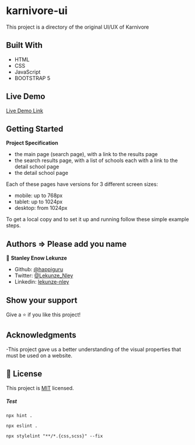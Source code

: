 # karnivore-ui
This project is a directory of the original UI/UX of Karnivore 


<!-- ![screenshot](app_screenshot.png) -->


## Built With

- HTML
- CSS
- JavaScript
- BOOTSTRAP 5


## Live Demo

[Live Demo Link]()


## Getting Started

**Project Specification**

- the main page (search page), with a link to the results page
- the search results page, with a list of schools each with a link to the detail school page
- the detail school page

Each of these pages have versions for 3 different screen sizes: 

- mobile: up to 768px
- tablet: up to 1024px
- desktop: from 1024px

To get a local copy  and to set it up and running follow these simple example steps.


## Authors  => Please add you name

👤 **Stanley Enow Lekunze**

- Github: [@happiguru](https://github.com/happiguru)
- Twitter: [@Lekunze_Nley](https://twitter.com/Lekunze_Nley)
- Linkedin: [lekunze-nley](https://www.linkedin.com/in/lekunze-nley/)

## Show your support

Give a ⭐️ if you like this project!

## Acknowledgments
-This project gave us a better understanding of the visual properties that must be used on a website.

## 📝 License

This project is [MIT](LICENSE) licensed.

##### Test

```npx hint .```

```npx eslint .```

```npx stylelint "**/*.{css,scss}" --fix```
